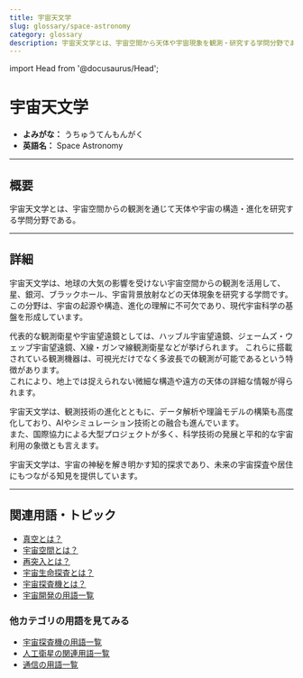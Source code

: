 ```yaml
---
title: 宇宙天文学
slug: glossary/space-astronomy
category: glossary
description: 宇宙天文学とは、宇宙空間から天体や宇宙現象を観測・研究する学問分野である。
---
```


import Head from '@docusaurus/Head';

<Head>
  <script type="application/ld+json">
    {`{
      "@context": "https://schema.org",
      "@type": "DefinedTerm",
      "name": "宇宙天文学",
      "inDefinedTermSet": "https://www.space-portal.org",
      "termCode": "glossary/space-astronomy",
      "description": "宇宙天文学とは、宇宙空間から天体や宇宙現象を観測・研究する学問分野である。",
      "url": "https://www.space-portal.org/docs/glossary/space-astronomy"
    }`}
  </script>
</Head>

# 宇宙天文学

- **よみがな：** うちゅうてんもんがく  
- **英語名：** Space Astronomy  

---

## 概要

宇宙天文学とは、宇宙空間からの観測を通じて天体や宇宙の構造・進化を研究する学問分野である。

---

## 詳細

宇宙天文学は、地球の大気の影響を受けない宇宙空間からの観測を活用して、星、銀河、ブラックホール、宇宙背景放射などの天体現象を研究する学問です。  
この分野は、宇宙の起源や構造、進化の理解に不可欠であり、現代宇宙科学の基盤を形成しています。  

代表的な観測衛星や宇宙望遠鏡としては、ハッブル宇宙望遠鏡、ジェームズ・ウェッブ宇宙望遠鏡、X線・ガンマ線観測衛星などが挙げられます。
これらに搭載されている観測機器は、可視光だけでなく多波長での観測が可能であるという特徴があります。  
これにより、地上では捉えられない微細な構造や遠方の天体の詳細な情報が得られます。  

宇宙天文学は、観測技術の進化とともに、データ解析や理論モデルの構築も高度化しており、AIやシミュレーション技術との融合も進んでいます。  
また、国際協力による大型プロジェクトが多く、科学技術の発展と平和的な宇宙利用の象徴とも言えます。  

宇宙天文学は、宇宙の神秘を解き明かす知的探求であり、未来の宇宙探査や居住にもつながる知見を提供しています。

---

## 関連用語・トピック

- [真空とは？](/docs/glossary/vacuum)
- [宇宙空間とは？](/docs/glossary/space)
- [再突入とは？](/docs/explorer/technology/reentry)
- [宇宙生命探査とは？](/docs/explorer/type/astrobiology-exploration)
- [宇宙探査機とは？](/docs/explorer/space-probe)
- [宇宙開発の用語一覧](/docs/category/glossary)

### 他カテゴリの用語を見てみる
- [宇宙探査機の用語一覧](/docs/category/explorer)
- [人工衛星の関連用語一覧](/docs/category/satellite)
- [通信の用語一覧](/docs/category/communication)

